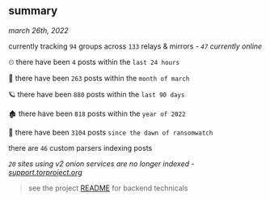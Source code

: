 
## summary
_march 26th, 2022_

currently tracking `94` groups across `133` relays & mirrors - _`47` currently online_

⏲ there have been `4` posts within the `last 24 hours`

🦈 there have been `263` posts within the `month of march`

🪐 there have been `880` posts within the `last 90 days`

🏚 there have been `818` posts within the `year of 2022`

🦕 there have been `3104` posts `since the dawn of ransomwatch`

there are `46` custom parsers indexing posts

_`20` sites using v2 onion services are no longer indexed - [support.torproject.org](https://support.torproject.org/onionservices/v2-deprecation/)_

> see the project [README](https://github.com/thetanz/ransomwatch#ransomwatch--) for backend technicals
